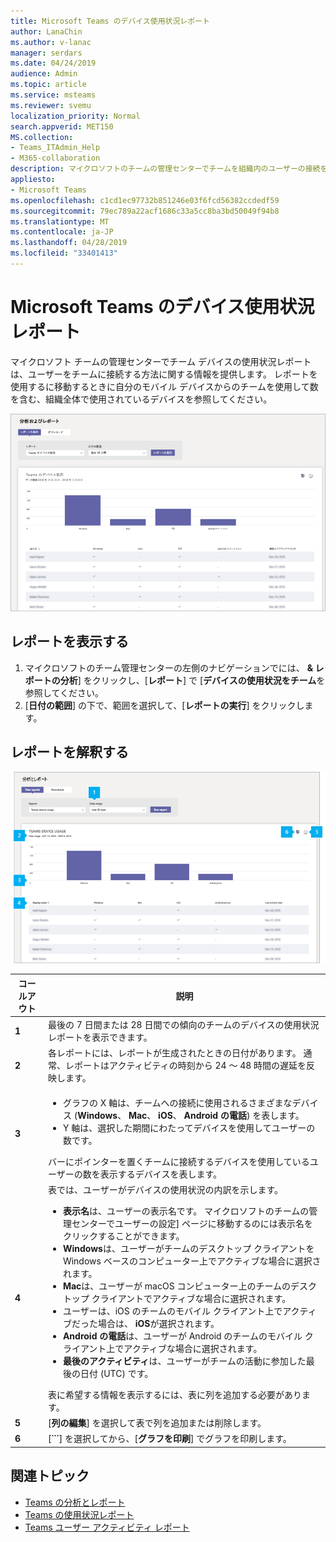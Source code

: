 ```yaml
---
title: Microsoft Teams のデバイス使用状況レポート
author: LanaChin
ms.author: v-lanac
manager: serdars
ms.date: 04/24/2019
audience: Admin
ms.topic: article
ms.service: msteams
ms.reviewer: svemu
localization_priority: Normal
search.appverid: MET150
MS.collection:
- Teams_ITAdmin_Help
- M365-collaboration
description: マイクロソフトのチームの管理センターでチームを組織内のユーザーの接続を確認するチームのデバイスの使用状況レポートを使用する方法について説明します。
appliesto:
- Microsoft Teams
ms.openlocfilehash: c1cd1ec97732b851246e03f6fcd56382ccdedf59
ms.sourcegitcommit: 79ec789a22acf1686c33a5cc8ba3bd50049f94b8
ms.translationtype: MT
ms.contentlocale: ja-JP
ms.lasthandoff: 04/28/2019
ms.locfileid: "33401413"
---
```

# <a name="microsoft-teams-device-usage-report"></a>Microsoft Teams のデバイス使用状況レポート

マイクロソフト チームの管理センターでチーム デバイスの使用状況レポートは、ユーザーをチームに接続する方法に関する情報を提供します。 レポートを使用するに移動するときに自分のモバイル デバイスからのチームを使用して数を含む、組織全体で使用されているデバイスを参照してください。  

![マイクロソフトのチームの管理センターでチームのデバイスの使用状況レポートのスクリーン ショット](../media/teams-reports-device-usage.png "マイクロソフトのチームの管理センターでチームのデバイスの使用状況レポートのスクリーン ショット")

## <a name="view-the-report"></a>レポートを表示する

1. マイクロソフトのチーム管理センターの左側のナビゲーションでには、 **& レポートの分析**] をクリックし、[**レポート**] で [**デバイスの使用状況をチーム**を参照してください。 
2. [**日付の範囲**] の下で、範囲を選択して、[**レポートの実行**] をクリックします。 

## <a name="interpret-the-report"></a>レポートを解釈する

![マイクロソフトのチームの管理センターでチームのデバイスの使用状況レポートのスクリーン ショット](../media/teams-reports-device-usage-with-callouts.png "コールアウトの番号とマイクロソフトのチーム管理センターでチームのデバイスの使用状況レポートのスクリーン ショット")

|コールアウト |説明  |
|--------|-------------|
|**1**   |最後の 7 日間または 28 日間での傾向のチームのデバイスの使用状況レポートを表示できます。  |
|**2**   |各レポートには、レポートが生成されたときの日付があります。 通常、レポートはアクティビティの時刻から 24 ～ 48 時間の遅延を反映します。 |
|**3**   |<ul><li>グラフの X 軸は、チームへの接続に使用されるさまざまなデバイス (**Windows**、 **Mac**、 **iOS**、 **Android の電話**) を表します。 </li><li>Y 軸は、選択した期間にわたってデバイスを使用してユーザーの数です。</li> </ul>バーにポインターを置くチームに接続するデバイスを使用しているユーザーの数を表示するデバイスを表します。|
|**4**   |表では、ユーザーがデバイスの使用状況の内訳を示します。 <ul><li>**表示名**は、ユーザーの表示名です。 マイクロソフトのチームの管理センターでユーザーの設定] ページに移動するのには表示名をクリックすることができます。 </li><li>**Windows**は、ユーザーがチームのデスクトップ クライアントを Windows ベースのコンピューター上でアクティブな場合に選択されます。</li><li>**Mac**は、ユーザーが macOS コンピューター上のチームのデスクトップ クライアントでアクティブな場合に選択されます。 </li> <li>ユーザーは、iOS のチームのモバイル クライアント上でアクティブだった場合は、 **iOS**が選択されます。</li><li>**Android の電話**は、ユーザーが Android のチームのモバイル クライアント上でアクティブな場合に選択されます。 <li>**最後のアクティビティ**は、ユーザーがチームの活動に参加した最後の日付 (UTC) です。</li> </ul> 表に希望する情報を表示するには、表に列を追加する必要があります。 |
|**5**   |[**列の編集**] を選択して表で列を追加または削除します。 |
|**6**   |[**˙˙˙**] を選択してから、[**グラフを印刷**] でグラフを印刷します。 |

## <a name="related-topics"></a>関連トピック
- [Teams の分析とレポート](teams-reporting-reference.md)
- [Teams の使用状況レポート](teams-usage-report.md)
- [Teams ユーザー アクティビティ レポート](user-activity-report.md)